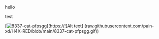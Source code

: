hello 

test

[![8337-cat-pfpsgg](https://github.com/user-attachments/assets/9928bd9a-43d5-4de5-8d45-bbae28c5b00c.gif)](https://![Alt text] (raw.githubusercontent.com/pain-xd/H4X-RED/blob/main/8337-cat-pfpsgg.gif))
